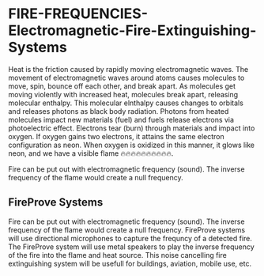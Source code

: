 # FIRE-FREQUENCIES-Electromagnetic-Fire-Extinguishing-Systems

Heat is the friction caused by rapidly moving electromagnetic waves. The movement of electromagnetic waves around atoms causes molecules to move, spin, bounce off each other, and break apart. As molecules get moving violently with increased heat, molecules break apart, releasing molecular enthalpy. This molecular elnthalpy causes changes to orbitals and releases photons as black body radiation. Photons from heated molecules impact new materials (fuel) and fuels release electrons via photoelectric effect. Electrons tear (burn) through materials and impact into oxygen.  If oxygen gains two electrons, it attains the same electron configuration as neon. When oxygen is oxidized in this manner, it glows like neon, and we have a visible flame 🔥🔥🔥🔥🔥🔥🔥🔥🔥🔥.

Fire can be put out with electromagnetic frequency (sound). The inverse frequency of the flame would create a null frequency.

## FireProve Systems

Fire can be put out with electromagnetic frequency (sound). The inverse frequency of the flame would create a null frequency. FireProve systems will use directional microphones to capture the frequncy of a detected fire. The FireProve system will use metal speakers to play the inverse frequency of the fire into the flame and heat source. This noise cancelling fire extinguishing system will be usefull for buildings, aviation, mobile use, etc.

